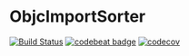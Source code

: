 # ObjcImportSorter

[![Build Status](https://travis-ci.org/marcuswu0814/ObjcImportSorter.svg?branch=master)](https://travis-ci.org/marcuswu0814/ObjcImportSorter)
[![codebeat badge](https://codebeat.co/badges/3152bbf2-e5dd-413e-84bd-a23c82bbb2ec)](https://codebeat.co/projects/github-com-marcuswu0814-objcimportsorter-master)
[![codecov](https://codecov.io/gh/marcuswu0814/ObjcImportSorter/branch/master/graph/badge.svg)](https://codecov.io/gh/marcuswu0814/ObjcImportSorter)